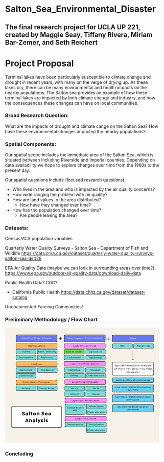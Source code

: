 # Salton_Sea_Environmental_Disaster
The final research project for UCLA UP 221, created by Maggie Seay, Tiffany Rivera, Miriam Bar-Zemer, and Seth Reichert
---------------------------------------------------
# Project Proposal
Terminal lakes have been particularly susceptible to climate change and drought in recent years, with many on the verge of drying up. As these lakes dry, there can be many environmental and health impacts on the nearby populations. The Salton sea provides an example of how these terminal lakes are impacted by both climate change and industry, and how the consequences these changes can have on local communities. 

### Broad Research Question:
What are the impacts of drought and climate cange on the Salton Sea? How have these environmental changes impacted the nearby populations?

### Spatial Components:
Our spatial scope includes the immediate area of the Salton Sea, which is situated between including Riverside and Imperial counties. Depending on data availability we hope to explore changes over time from the 1960s to the present day.

Our spatial questions include (focused research questions):
- Who lives in the area and who is impacted by the air quality concerns?
- How wide ranging the problem with air quality?
- How are land values in the area distributed? 
  - How have they changed over time?
- How has the population changed over time? 
  - Are people leaving the area?

### Datasets:
Census/ACS population variables

Quarterly Water Quality Surveys - Salton Sea - Department of Fish and Wildlife
https://data.cnra.ca.gov/dataset/quarterly-water-quality-surveys-salton-sea-ds429

EPA Air Quality Data (maybe we can look in surrounding areas over time?)
https://www.epa.gov/outdoor-air-quality-data/download-daily-data

Public Health Data? CDC?
- California Public Health https://data.chhs.ca.gov/dataset/dataset-catalog

Undocumented Farming Communities!

### Preliminary Methodology / Flow Chart
![FlowChart](FlowChart-GIS.png)

### Concluding

